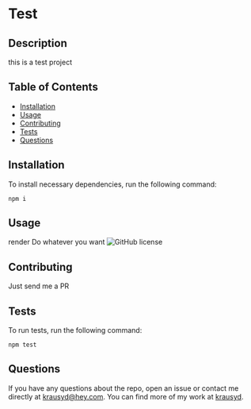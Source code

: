 # Test

## Description
this is a test project
  
## Table of Contents 
* [Installation](#installation)
* [Usage](#usage)
* [Contributing](#contributing)
* [Tests](#tests)
* [Questions](#questions)
  
## Installation
To install necessary dependencies, run the following command:
```
npm i
```
  
## Usage
render
Do whatever you want
![GitHub license](https://img.shields.io/badge/license-MIT-blue.svg)
    
## Contributing
Just send me a PR

## Tests
To run tests, run the following command:
```
npm test
```

## Questions
If you have any questions about the repo, open an issue or contact me directly at krausyd@hey.com. 
You can find more of my work at [krausyd](https://github.com/krausyd/).